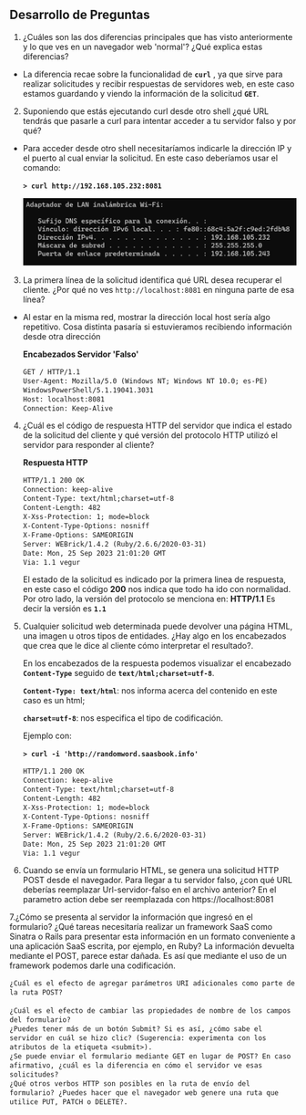 ## Desarrollo de Preguntas

1. ¿Cuáles son las dos diferencias principales que has visto anteriormente y lo que ves en un navegador web 'normal'? ¿Qué explica estas diferencias?

- La diferencia recae sobre la funcionalidad de **`curl`** , ya que sirve para realizar solicitudes y recibir respuestas de servidores web, en este caso estamos guardando y viendo la información de la solicitud **`GET`**.

2. Suponiendo que estás ejecutando curl desde otro shell ¿qué URL tendrás que pasarle a curl para intentar acceder a tu servidor falso y por qué?

- Para acceder desde otro shell necesitaríamos indicarle la dirección IP y el puerto al cual enviar la solicitud. En este caso deberíamos usar el comando: 

    **`> curl http://192.168.105.232:8081`**

    ![IPv4](/Semana%204/Images/IPv4.PNG)

3. La primera línea de la solicitud identifica qué URL desea recuperar el cliente. ¿Por qué no ves `http://localhost:8081` en ninguna parte de esa línea?
   
- Al estar en la misma red, mostrar la dirección local host sería algo repetitivo. Cosa distinta pasaría si estuvieramos recibiendo información desde otra dirección

    **Encabezados Servidor 'Falso'**
    ```
    GET / HTTP/1.1
    User-Agent: Mozilla/5.0 (Windows NT; Windows NT 10.0; es-PE) WindowsPowerShell/5.1.19041.3031
    Host: localhost:8081
    Connection: Keep-Alive
    ```

4. ¿Cuál es el código de respuesta HTTP del servidor que indica el estado de la solicitud del cliente y qué versión del protocolo HTTP utilizó el servidor para responder al cliente?

    **Respuesta HTTP**
    
    ```
    HTTP/1.1 200 OK
    Connection: keep-alive
    Content-Type: text/html;charset=utf-8
    Content-Length: 482
    X-Xss-Protection: 1; mode=block
    X-Content-Type-Options: nosniff
    X-Frame-Options: SAMEORIGIN
    Server: WEBrick/1.4.2 (Ruby/2.6.6/2020-03-31)
    Date: Mon, 25 Sep 2023 21:01:20 GMT
    Via: 1.1 vegur
    ```

    El estado de la solicitud es indicado por la primera linea de respuesta, en este caso el código **200** nos indica que todo ha ido con normalidad.
    Por otro lado, la versión del protocolo se menciona en:  **HTTP/1.1**
    Es decir la versión es **`1.1`**

5. Cualquier solicitud web determinada puede devolver una página HTML, una imagen u otros tipos de entidades. ¿Hay algo en los encabezados que crea que le dice al cliente cómo interpretar el resultado?.

    En los encabezados de la respuesta podemos visualizar el encabezado **`Content-Type`** seguido de **`text/html;charset=utf-8`**. 
    
    **`Content-Type: text/html`**: nos informa acerca del contenido en este caso es un html; 
    
    **`charset=utf-8`**: nos especifica el tipo de codificación.

    Ejemplo con:
    
     **`> curl -i 'http://randomword.saasbook.info'`**

    ```
    HTTP/1.1 200 OK
    Connection: keep-alive
    Content-Type: text/html;charset=utf-8
    Content-Length: 482
    X-Xss-Protection: 1; mode=block
    X-Content-Type-Options: nosniff
    X-Frame-Options: SAMEORIGIN
    Server: WEBrick/1.4.2 (Ruby/2.6.6/2020-03-31)
    Date: Mon, 25 Sep 2023 21:01:20 GMT
    Via: 1.1 vegur
    ```

6. Cuando se envía un formulario HTML, se genera una solicitud HTTP POST desde el navegador. Para llegar a tu servidor falso, ¿con qué URL deberías reemplazar Url-servidor-falso en el archivo anterior?
En el parametro action debe ser reemplazada con https://localhost:8081 

    

7.¿Cómo se presenta al servidor la información que ingresó en el formulario? ¿Qué tareas necesitaría realizar un framework SaaS como Sinatra o Rails para presentar esta información en un formato conveniente a una aplicación SaaS escrita, por ejemplo, en Ruby?
La información devuelta mediante el POST, parece estar dañada. Es así que mediante el uso de un framework podemos darle una codificación.


    ¿Cuál es el efecto de agregar parámetros URI adicionales como parte de la ruta POST?
    
    ¿Cuál es el efecto de cambiar las propiedades de nombre de los campos del formulario?
    ¿Puedes tener más de un botón Submit? Si es así, ¿cómo sabe el servidor en cuál se hizo clic? (Sugerencia: experimenta con los atributos de la etiqueta <submit>).
    ¿Se puede enviar el formulario mediante GET en lugar de POST? En caso afirmativo, ¿cuál es la diferencia en cómo el servidor ve esas solicitudes?
    ¿Qué otros verbos HTTP son posibles en la ruta de envío del formulario? ¿Puedes hacer que el navegador web genere una ruta que utilice PUT, PATCH o DELETE?.